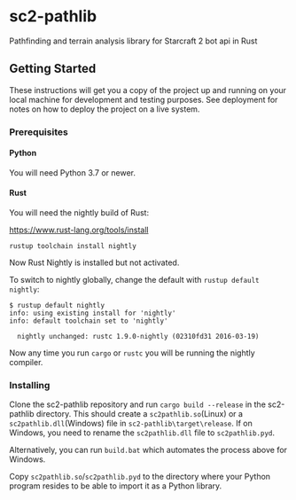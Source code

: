 # sc2-pathlib
Pathfinding and terrain analysis library for Starcraft 2 bot api in Rust

## Getting Started

These instructions will get you a copy of the project up and running on your local machine for development and testing purposes. See deployment for notes on how to deploy the project on a live system.

### Prerequisites
#### Python

You will need Python 3.7 or newer.

#### Rust

You will need the nightly build of Rust:

https://www.rust-lang.org/tools/install


`rustup toolchain install
nightly`

Now Rust Nightly is installed but not activated.

To switch to nightly
globally, change the default with `rustup default nightly`:

```console
$ rustup default nightly
info: using existing install for 'nightly'
info: default toolchain set to 'nightly'

  nightly unchanged: rustc 1.9.0-nightly (02310fd31 2016-03-19)

```

Now any time you run `cargo` or `rustc` you will be running the
nightly compiler.

### Installing


Clone the sc2-pathlib repository and run `cargo build --release` in the sc2-pathlib directory. This should create a `sc2pathlib.so`(Linux) or a `sc2pathlib.dll`(Windows) file in `sc2-pathlib\target\release`. If on Windows, you need to rename the `sc2pathlib.dll` file to `sc2pathlib.pyd`. 

Alternatively, you can run `build.bat` which automates the process above for Windows.

Copy `sc2pathlib.so`/`sc2pathlib.pyd` to the directory where your Python program resides to be able to import it as a Python library.
